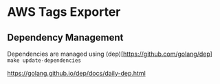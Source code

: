 # AWS Tags Exporter

## Dependency Management
Dependencies are managed using (dep)[https://github.com/golang/dep]
`make update-dependencies`

https://golang.github.io/dep/docs/daily-dep.html
